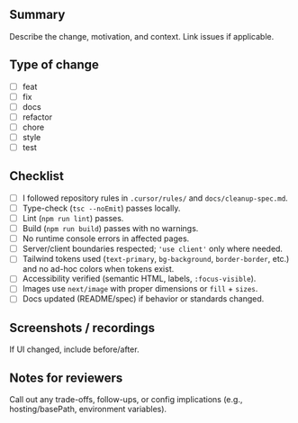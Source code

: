 ## Summary

Describe the change, motivation, and context. Link issues if applicable.

## Type of change

- [ ] feat
- [ ] fix
- [ ] docs
- [ ] refactor
- [ ] chore
- [ ] style
- [ ] test

## Checklist

- [ ] I followed repository rules in `.cursor/rules/` and `docs/cleanup-spec.md`.
- [ ] Type-check (`tsc --noEmit`) passes locally.
- [ ] Lint (`npm run lint`) passes.
- [ ] Build (`npm run build`) passes with no warnings.
- [ ] No runtime console errors in affected pages.
- [ ] Server/client boundaries respected; `'use client'` only where needed.
- [ ] Tailwind tokens used (`text-primary`, `bg-background`, `border-border`, etc.) and no ad-hoc colors when tokens exist.
- [ ] Accessibility verified (semantic HTML, labels, `:focus-visible`).
- [ ] Images use `next/image` with proper dimensions or `fill` + `sizes`.
- [ ] Docs updated (README/spec) if behavior or standards changed.

## Screenshots / recordings

If UI changed, include before/after.

## Notes for reviewers

Call out any trade-offs, follow-ups, or config implications (e.g., hosting/basePath, environment variables).
